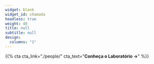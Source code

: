 ```yaml
---
widget: blank
widget_id: chamada
headless: true
weight: 40
title: null
subtitle: null
design:
  columns: "1"
---
```

{{% cta cta_link="./people/" cta_text="**Conheça o Laboratório →**" %}}
